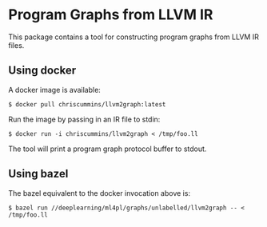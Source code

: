 # Program Graphs from LLVM IR

This package contains a tool for constructing program graphs from LLVM IR
files.


## Using docker

A docker image is available:

```
$ docker pull chriscummins/llvm2graph:latest
```

Run the image by passing in an IR file to stdin:

```
$ docker run -i chriscummins/llvm2graph < /tmp/foo.ll
```

The tool will print a program graph protocol buffer to stdout.


## Using bazel

The bazel equivalent to the docker invocation above is:

```
$ bazel run //deeplearning/ml4pl/graphs/unlabelled/llvm2graph -- < /tmp/foo.ll
```
